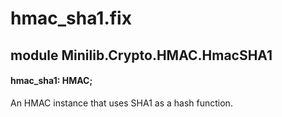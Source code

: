 # hmac_sha1.fix

## module Minilib.Crypto.HMAC.HmacSHA1

#### hmac_sha1: HMAC;

An HMAC instance that uses SHA1 as a hash function.

